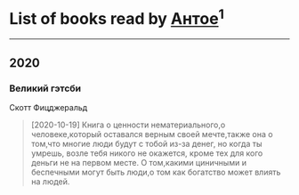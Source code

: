 # List of books read by [Антое](http://vk.com/id57776720)<sup>1</sup>
---

## 2020

### Великий гэтсби
Скотт Фицджеральд
> [2020-10-19] Книга о ценности нематериального,о человеке,который оставался верным своей мечте,также она о том,что многие люди будут с тобой из-за денег, но когда ты умрешь, возле тебя никого не окажется, кроме тех для кого деньги не на первом месте.
> О том,какими циничными и беспечными могут быть люди,о том как богатство может влиять на людей.



